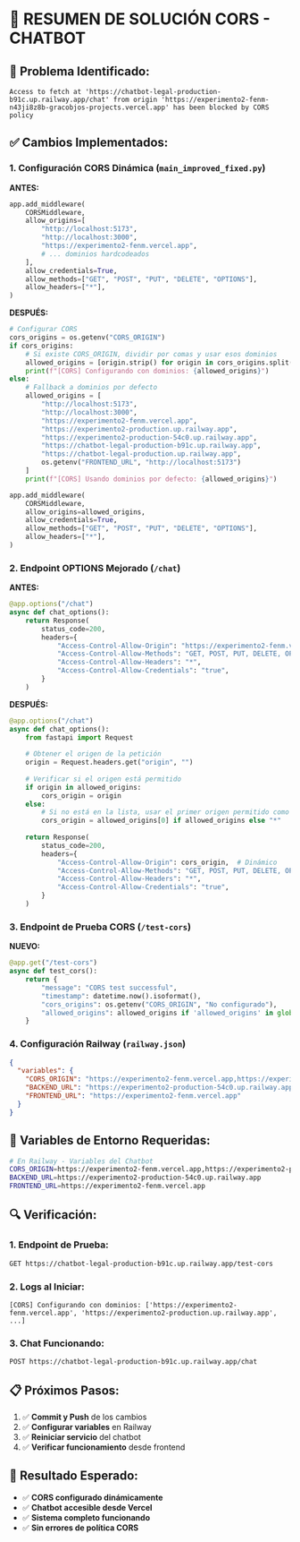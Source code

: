 # 🔧 **RESUMEN DE SOLUCIÓN CORS - CHATBOT**

## 🎯 **Problema Identificado:**
```
Access to fetch at 'https://chatbot-legal-production-b91c.up.railway.app/chat' from origin 'https://experimento2-fenm-n43ji8z8b-gracobjos-projects.vercel.app' has been blocked by CORS policy
```

## ✅ **Cambios Implementados:**

### 1. **Configuración CORS Dinámica** (`main_improved_fixed.py`)

**ANTES:**
```python
app.add_middleware(
    CORSMiddleware,
    allow_origins=[
        "http://localhost:5173",
        "http://localhost:3000",
        "https://experimento2-fenm.vercel.app",
        # ... dominios hardcodeados
    ],
    allow_credentials=True,
    allow_methods=["GET", "POST", "PUT", "DELETE", "OPTIONS"],
    allow_headers=["*"],
)
```

**DESPUÉS:**
```python
# Configurar CORS
cors_origins = os.getenv("CORS_ORIGIN")
if cors_origins:
    # Si existe CORS_ORIGIN, dividir por comas y usar esos dominios
    allowed_origins = [origin.strip() for origin in cors_origins.split(",")]
    print(f"[CORS] Configurando con dominios: {allowed_origins}")
else:
    # Fallback a dominios por defecto
    allowed_origins = [
        "http://localhost:5173",
        "http://localhost:3000",
        "https://experimento2-fenm.vercel.app",
        "https://experimento2-production.up.railway.app",
        "https://experimento2-production-54c0.up.railway.app",
        "https://chatbot-legal-production-b91c.up.railway.app",
        "https://chatbot-legal-production.up.railway.app",
        os.getenv("FRONTEND_URL", "http://localhost:5173")
    ]
    print(f"[CORS] Usando dominios por defecto: {allowed_origins}")

app.add_middleware(
    CORSMiddleware,
    allow_origins=allowed_origins,
    allow_credentials=True,
    allow_methods=["GET", "POST", "PUT", "DELETE", "OPTIONS"],
    allow_headers=["*"],
)
```

### 2. **Endpoint OPTIONS Mejorado** (`/chat`)

**ANTES:**
```python
@app.options("/chat")
async def chat_options():
    return Response(
        status_code=200,
        headers={
            "Access-Control-Allow-Origin": "https://experimento2-fenm.vercel.app",  # Hardcodeado
            "Access-Control-Allow-Methods": "GET, POST, PUT, DELETE, OPTIONS",
            "Access-Control-Allow-Headers": "*",
            "Access-Control-Allow-Credentials": "true",
        }
    )
```

**DESPUÉS:**
```python
@app.options("/chat")
async def chat_options():
    from fastapi import Request
    
    # Obtener el origen de la petición
    origin = Request.headers.get("origin", "")
    
    # Verificar si el origen está permitido
    if origin in allowed_origins:
        cors_origin = origin
    else:
        # Si no está en la lista, usar el primer origen permitido como fallback
        cors_origin = allowed_origins[0] if allowed_origins else "*"
    
    return Response(
        status_code=200,
        headers={
            "Access-Control-Allow-Origin": cors_origin,  # Dinámico
            "Access-Control-Allow-Methods": "GET, POST, PUT, DELETE, OPTIONS",
            "Access-Control-Allow-Headers": "*",
            "Access-Control-Allow-Credentials": "true",
        }
    )
```

### 3. **Endpoint de Prueba CORS** (`/test-cors`)

**NUEVO:**
```python
@app.get("/test-cors")
async def test_cors():
    return {
        "message": "CORS test successful", 
        "timestamp": datetime.now().isoformat(),
        "cors_origins": os.getenv("CORS_ORIGIN", "No configurado"),
        "allowed_origins": allowed_origins if 'allowed_origins' in globals() else "No configurado"
    }
```

### 4. **Configuración Railway** (`railway.json`)

```json
{
  "variables": {
    "CORS_ORIGIN": "https://experimento2-fenm.vercel.app,https://experimento2-production.up.railway.app,https://experimento2-production-54c0.up.railway.app,http://localhost:5173,http://localhost:3000",
    "BACKEND_URL": "https://experimento2-production-54c0.up.railway.app",
    "FRONTEND_URL": "https://experimento2-fenm.vercel.app"
  }
}
```

## 🚀 **Variables de Entorno Requeridas:**

```bash
# En Railway - Variables del Chatbot
CORS_ORIGIN=https://experimento2-fenm.vercel.app,https://experimento2-production.up.railway.app,https://experimento2-production-54c0.up.railway.app,http://localhost:5173,http://localhost:3000
BACKEND_URL=https://experimento2-production-54c0.up.railway.app
FRONTEND_URL=https://experimento2-fenm.vercel.app
```

## 🔍 **Verificación:**

### **1. Endpoint de Prueba:**
```bash
GET https://chatbot-legal-production-b91c.up.railway.app/test-cors
```

### **2. Logs al Iniciar:**
```
[CORS] Configurando con dominios: ['https://experimento2-fenm.vercel.app', 'https://experimento2-production.up.railway.app', ...]
```

### **3. Chat Funcionando:**
```bash
POST https://chatbot-legal-production-b91c.up.railway.app/chat
```

## 📋 **Próximos Pasos:**

1. ✅ **Commit y Push** de los cambios
2. ✅ **Configurar variables** en Railway
3. ✅ **Reiniciar servicio** del chatbot
4. ✅ **Verificar funcionamiento** desde frontend

## 🎯 **Resultado Esperado:**

- ✅ **CORS configurado dinámicamente**
- ✅ **Chatbot accesible desde Vercel**
- ✅ **Sistema completo funcionando**
- ✅ **Sin errores de política CORS**
